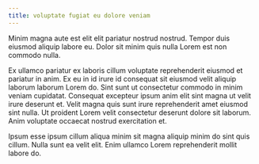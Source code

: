 ```yaml
---
title: voluptate fugiat eu dolore veniam
---
```


Minim magna aute est elit elit pariatur nostrud nostrud. Tempor duis eiusmod aliquip labore eu. Dolor sit minim quis nulla Lorem est non commodo nulla.

Ex ullamco pariatur ex laboris cillum voluptate reprehenderit eiusmod et pariatur in anim. Ex eu in id irure id consequat sit eiusmod velit aliquip laborum laborum Lorem do. Sint sunt ut consectetur commodo in minim veniam cupidatat. Consequat excepteur ipsum anim elit sint magna ut velit irure deserunt et. Velit magna quis sunt irure reprehenderit amet eiusmod sint nulla. Ut proident Lorem velit consectetur deserunt dolore sit laborum. Anim voluptate occaecat nostrud exercitation et.

Ipsum esse ipsum cillum aliqua minim sit magna aliquip minim do sint quis cillum. Nulla sunt ea velit elit. Enim ullamco Lorem reprehenderit mollit labore do.